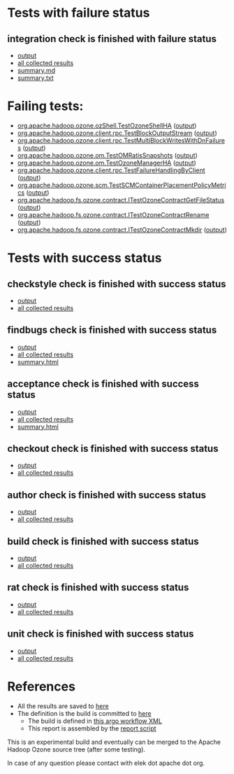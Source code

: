 # Tests with failure status

## integration check is finished with failure status

   * [output](https://raw.githubusercontent.com/elek/ozone-ci-q4/master/pr/pr-hdds-2302-bqc8v/integration/output.log)
   * [all collected results](https://github.com/elek/ozone-ci-q4/tree/master/pr/pr-hdds-2302-bqc8v/integration)
   * [summary.md](https://github.com/elek/ozone-ci-q4/tree/master/pr/pr-hdds-2302-bqc8v/integration/summary.md)
   * [summary.txt](https://github.com/elek/ozone-ci-q4/tree/master/pr/pr-hdds-2302-bqc8v/integration/summary.txt)

# Failing tests: 

 * [org.apache.hadoop.ozone.ozShell.TestOzoneShellHA](hadoop-ozone/integration-test/org.apache.hadoop.ozone.ozShell.TestOzoneShellHA.txt) ([output](hadoop-ozone/integration-test/org.apache.hadoop.ozone.ozShell.TestOzoneShellHA-output.txt))
 * [org.apache.hadoop.ozone.client.rpc.TestBlockOutputStream](hadoop-ozone/integration-test/org.apache.hadoop.ozone.client.rpc.TestBlockOutputStream.txt) ([output](hadoop-ozone/integration-test/org.apache.hadoop.ozone.client.rpc.TestBlockOutputStream-output.txt))
 * [org.apache.hadoop.ozone.client.rpc.TestMultiBlockWritesWithDnFailures](hadoop-ozone/integration-test/org.apache.hadoop.ozone.client.rpc.TestMultiBlockWritesWithDnFailures.txt) ([output](hadoop-ozone/integration-test/org.apache.hadoop.ozone.client.rpc.TestMultiBlockWritesWithDnFailures-output.txt))
 * [org.apache.hadoop.ozone.om.TestOMRatisSnapshots](hadoop-ozone/integration-test/org.apache.hadoop.ozone.om.TestOMRatisSnapshots.txt) ([output](hadoop-ozone/integration-test/org.apache.hadoop.ozone.om.TestOMRatisSnapshots-output.txt))
 * [org.apache.hadoop.ozone.om.TestOzoneManagerHA](hadoop-ozone/integration-test/org.apache.hadoop.ozone.om.TestOzoneManagerHA.txt) ([output](hadoop-ozone/integration-test/org.apache.hadoop.ozone.om.TestOzoneManagerHA-output.txt))
 * [org.apache.hadoop.ozone.client.rpc.TestFailureHandlingByClient](hadoop-ozone/integration-test/org.apache.hadoop.ozone.client.rpc.TestFailureHandlingByClient.txt) ([output](hadoop-ozone/integration-test/org.apache.hadoop.ozone.client.rpc.TestFailureHandlingByClient-output.txt))
 * [org.apache.hadoop.ozone.scm.TestSCMContainerPlacementPolicyMetrics](hadoop-ozone/integration-test/org.apache.hadoop.ozone.scm.TestSCMContainerPlacementPolicyMetrics.txt) ([output](hadoop-ozone/integration-test/org.apache.hadoop.ozone.scm.TestSCMContainerPlacementPolicyMetrics-output.txt))
 * [org.apache.hadoop.fs.ozone.contract.ITestOzoneContractGetFileStatus](hadoop-ozone/ozonefs/org.apache.hadoop.fs.ozone.contract.ITestOzoneContractGetFileStatus.txt) ([output](hadoop-ozone/ozonefs/org.apache.hadoop.fs.ozone.contract.ITestOzoneContractGetFileStatus-output.txt))
 * [org.apache.hadoop.fs.ozone.contract.ITestOzoneContractRename](hadoop-ozone/ozonefs/org.apache.hadoop.fs.ozone.contract.ITestOzoneContractRename.txt) ([output](hadoop-ozone/ozonefs/org.apache.hadoop.fs.ozone.contract.ITestOzoneContractRename-output.txt))
 * [org.apache.hadoop.fs.ozone.contract.ITestOzoneContractMkdir](hadoop-ozone/ozonefs/org.apache.hadoop.fs.ozone.contract.ITestOzoneContractMkdir.txt) ([output](hadoop-ozone/ozonefs/org.apache.hadoop.fs.ozone.contract.ITestOzoneContractMkdir-output.txt))


# Tests with success status

## checkstyle check is finished with success status

   * [output](https://raw.githubusercontent.com/elek/ozone-ci-q4/master/pr/pr-hdds-2302-bqc8v/checkstyle/output.log)
   * [all collected results](https://github.com/elek/ozone-ci-q4/tree/master/pr/pr-hdds-2302-bqc8v/checkstyle)


## findbugs check is finished with success status

   * [output](https://raw.githubusercontent.com/elek/ozone-ci-q4/master/pr/pr-hdds-2302-bqc8v/findbugs/output.log)
   * [all collected results](https://github.com/elek/ozone-ci-q4/tree/master/pr/pr-hdds-2302-bqc8v/findbugs)
   * [summary.html](https://elek.github.io/ozone-ci-q4/pr/pr-hdds-2302-bqc8v/findbugs/summary.html)


## acceptance check is finished with success status

   * [output](https://raw.githubusercontent.com/elek/ozone-ci-q4/master/pr/pr-hdds-2302-bqc8v/acceptance/output.log)
   * [all collected results](https://github.com/elek/ozone-ci-q4/tree/master/pr/pr-hdds-2302-bqc8v/acceptance)
   * [summary.html](https://elek.github.io/ozone-ci-q4/pr/pr-hdds-2302-bqc8v/acceptance/summary.html)


## checkout check is finished with success status

   * [output](https://raw.githubusercontent.com/elek/ozone-ci-q4/master/pr/pr-hdds-2302-bqc8v/checkout/output.log)
   * [all collected results](https://github.com/elek/ozone-ci-q4/tree/master/pr/pr-hdds-2302-bqc8v/checkout)


## author check is finished with success status

   * [output](https://raw.githubusercontent.com/elek/ozone-ci-q4/master/pr/pr-hdds-2302-bqc8v/author/output.log)
   * [all collected results](https://github.com/elek/ozone-ci-q4/tree/master/pr/pr-hdds-2302-bqc8v/author)


## build check is finished with success status

   * [output](https://raw.githubusercontent.com/elek/ozone-ci-q4/master/pr/pr-hdds-2302-bqc8v/build/output.log)
   * [all collected results](https://github.com/elek/ozone-ci-q4/tree/master/pr/pr-hdds-2302-bqc8v/build)


## rat check is finished with success status

   * [output](https://raw.githubusercontent.com/elek/ozone-ci-q4/master/pr/pr-hdds-2302-bqc8v/rat/output.log)
   * [all collected results](https://github.com/elek/ozone-ci-q4/tree/master/pr/pr-hdds-2302-bqc8v/rat)


## unit check is finished with success status

   * [output](https://raw.githubusercontent.com/elek/ozone-ci-q4/master/pr/pr-hdds-2302-bqc8v/unit/output.log)
   * [all collected results](https://github.com/elek/ozone-ci-q4/tree/master/pr/pr-hdds-2302-bqc8v/unit)




# References

 * All the results are saved to [here](https://github.com/elek/ozone-ci-q4/tree/master/pr/pr-hdds-2302-bqc8v/)
 * The definition is the build is committed to [here](https://github.com/elek/argo-ozone)
    * The build is defined in [this argo workflow XML](https://github.com/elek/argo-ozone/blob/master/ozone-build.yaml)
    * This report is assembled by the [report script](https://github.com/elek/argo-ozone/blob/master/scripts/report.sh)

This is an experimental build and eventually can be merged to the Apache Hadoop Ozone source tree (after some testing).

In case of any question please contact with elek dot apache dot org.
